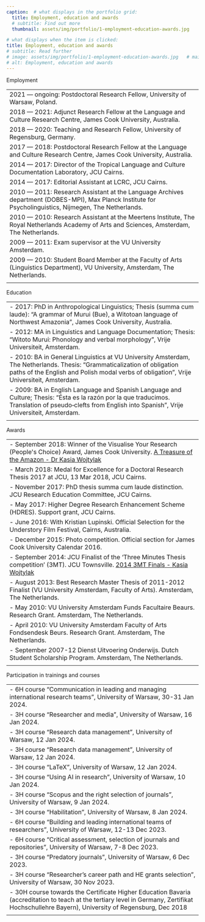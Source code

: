```yaml
---
caption:  # what displays in the portfolio grid:
  title: Employment, education and awards
  # subtitle: Find out more
  thumbnail: assets/img/portfolio/1-employment-education-awards.jpg

# what displays when the item is clicked:
title: Employment, education and awards
# subtitle: Read further
# image: assets/img/portfolio/1-employment-education-awards.jpg   # main image, can be a link or a file in assets/img/portfolio
# alt: Employment, education and awards
---
```


<p class="item-intro text-muted">Employment</p>

|                                                                                                                                                         |
|:--------------------------------------------------------------------------------------------------------------------------------------------------------|
| 2021 — ongoing: Postdoctoral Research Fellow, University of Warsaw, Poland.                                                                             |
| 2018 — 2021: Adjunct Research Fellow at the Language and Culture Research Centre, James Cook University, Australia.                                     |
| 2018 — 2020: Teaching and Research Fellow, University of Regensburg, Germany.                                                                           |
| 2017 — 2018: Postdoctoral Research Fellow at the Language and Culture Research Centre, James Cook University, Australia.                                |
| 2014 — 2017: Director of the Tropical Language and Culture Documentation Laboratory, JCU Cairns.                                                        |
| 2014 — 2017: Editorial Assistant at LCRC, JCU Cairns.                                                                                                   |
| 2010 — 2011: Research Assistant at the Language Archives department (DOBES-MPI), Max Planck Institute for Psycholinguistics, Nijmegen, The Netherlands. |
| 2010 — 2010: Research Assistant at the Meertens Institute, The Royal Netherlands Academy of Arts and Sciences, Amsterdam, The Netherlands.              |
| 2009 — 2011: Exam supervisor at the VU University Amsterdam.                                                                                            |
| 2009 — 2010: Student Board Member at the Faculty of Arts (Linguistics Department), VU University, Amsterdam, The Netherlands.                           |
|                                                                                                                                                         |

<p class="item-intro text-muted">Education</p>

|                                                                                                                                                                                                                     |
|:--------------------------------------------------------------------------------------------------------------------------------------------------------------------------------------------------------------------|
| - 2017: PhD in Anthropological Linguistics; Thesis (summa cum laude): “A grammar of Murui (Bue), a Witotoan language of Northwest Amazonia”, James Cook University, Australia.                                      |
| - 2012: MA in Linguistics and Language Documentation; Thesis: “Witoto Murui: Phonology and verbal morphology”, Vrije Universiteit, Amsterdam.                                                                       |
| - 2010: BA in General Linguistics at VU University Amsterdam, The Netherlands. Thesis: “Grammaticalization of obligation paths of the English and Polish modal verbs of obligation”, Vrije Universiteit, Amsterdam. |
| - 2009: BA in English Language and Spanish Language and Culture; Thesis: “Ésta es la razón por la que traducimos. Translation of pseudo‐clefts from English into Spanish”, Vrije Universiteit, Amsterdam.           |
|                                                                                                                                                                                                                     |

<p class="item-intro text-muted">Awards</p>

|                                                                                                                                                                                                                                                                                                                                                        |
|:-------------------------------------------------------------------------------------------------------------------------------------------------------------------------------------------------------------------------------------------------------------------------------------------------------------------------------------------------------|
| - September 2018: Winner of the Visualise Your Research (People's Choice) Award, James Cook University. [<i class="fab fa-youtube"></i> A Treasure of the Amazon - Dr Kasia Wojtylak](https://www.youtube.com/watch?v=qDSH4EAx_8o)                                                                                                                     |
| - March 2018: Medal for Excellence for a Doctoral Research Thesis 2017 at JCU, 13 Mar 2018, JCU Cairns.                                                                                                                                                                                                                                                |
| - November 2017: PhD thesis summa cum laude distinction. JCU Research Education Committee, JCU Cairns.                                                                                                                                                                                                                                                 |
| - May 2017: Higher Degree Research Enhancement Scheme (HDRES). Support grant, JCU Cairns.                                                                                                                                                                                                                                                              |
| - June 2016: With Kristian Lupinski. Official Selection for the Understory Film Festival, Cairns, Australia.                                                                                                                                                                                                                                           |
| - December 2015: Photo competition. Official section for James Cook University Calendar 2016.                                                                                                                                                                                                                                                          |
| - September 2014: JCU Finalist of the ‘Three Minutes Thesis competition’ (3MT). JCU Townsville. [<i class="fab fa-youtube"></i> 2014 3MT Finals - Kasia Wojtylak](https://www.youtube.com/watch?v=ZTh8qUVbOyM)                                                                                                                                         |
| - August 2013: Best Research Master Thesis of 2011-2012 Finalist (VU University Amsterdam, Faculty of Arts). Amsterdam, The Netherlands.                                                                                                                                                                                                               |
| - May 2010: VU University Amsterdam Funds Facultaire Beaurs. Research Grant. Amsterdam, The Netherlands.                                                                                                                                                                                                                                               |
| - April 2010: VU University Amsterdam Faculty of Arts Fondsendesk Beurs. Research Grant. Amsterdam, The Netherlands.                                                                                                                                                                                                                                   |
| - September 2007-12 Dienst Uitvoering Onderwijs. Dutch Student Scholarship Program. Amsterdam, The Netherlands.                                                                                                                                                                                                                                        |
|                                                                                                                                                                                                                                                                                                                                                        |

<p class="item-intro text-muted">Participation in trainings and courses</p>

|                                                                                                                                                                                               |
|:----------------------------------------------------------------------------------------------------------------------------------------------------------------------------------------------|
| - 6H  course “Communication in leading and managing international research teams”, University of Warsaw, 30-31 Jan 2024.                                                                      |
| - 3H  course “Researcher and media”, University of Warsaw, 16 Jan 2024.                                                                                                                       |
| - 3H  course “Research data management”, University of Warsaw, 12 Jan 2024.                                                                                                                   |
| - 3H  course “Research data management”, University of Warsaw, 12 Jan 2024.                                                                                                                   |
| - 3H  course “LaTeX”, University of Warsaw, 12 Jan 2024.                                                                                                                                      |
| - 3H  course “Using AI in research”, University of Warsaw, 10 Jan 2024.                                                                                                                       |
| - 3H  course “Scopus and the right selection of journals”, University of Warsaw, 9 Jan 2024.                                                                                                  |
| - 3H  course “Habilitation”, University of Warsaw, 8 Jan 2024.                                                                                                                                |
| - 6H  course “Building and leading international teams of researchers”, University of Warsaw, 12-13 Dec 2023.                                                                                 |
| - 6H  course “Critical assessment, selection of journals and repositories”, University of Warsaw, 7-8 Dec 2023.                                                                               |
| - 3H  course “Predatory journals”, University of Warsaw, 6 Dec 2023.                                                                                                                          |
| - 3H  course “Researcher’s career path and HE grants selection”, University of Warsaw, 30 Nov 2023.                                                                                           |
| - 30H course towards the Certificate Higher Education Bavaria (accreditation to teach at the tertiary level in Germany, Zertifikat Hochschullehre Bayern), University of Regensburg, Dec 2018 |
|                                                                                                                                                                                               |
